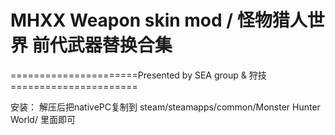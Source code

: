 ﻿# MHXX Weapon skin mod / 怪物猎人世界 前代武器替换合集

======================Presented by SEA group & 狩技======================

安装：
解压后把nativePC复制到
steam/steamapps/common/Monster Hunter World/
里面即可
